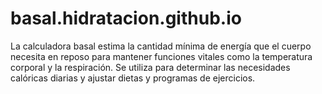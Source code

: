 # basal.hidratacion.github.io
La calculadora basal estima la cantidad mínima de energía que el cuerpo necesita en reposo para mantener funciones vitales como la temperatura corporal y la respiración. Se utiliza para determinar las necesidades calóricas diarias y ajustar dietas y programas de ejercicios.
